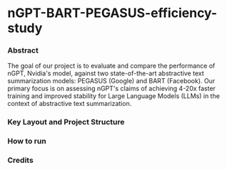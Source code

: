 # nGPT-BART-PEGASUS-efficiency-study

### Abstract
The goal of our project is to evaluate and compare the performance of nGPT, Nvidia's model, against two state-of-the-art abstractive text summarization models: PEGASUS (Google) and BART (Facebook). Our primary focus is on assessing nGPT's claims of achieving 4-20x faster training and improved stability for Large Language Models (LLMs) in the context of abstractive text summarization.

### Key Layout and Project Structure



### How to run


### Credits
